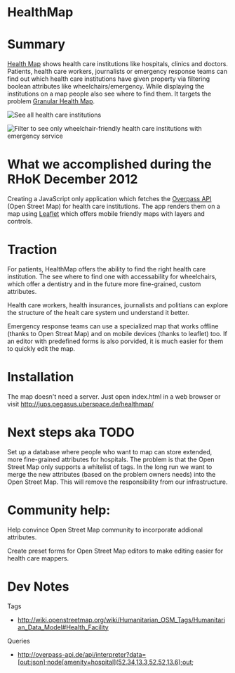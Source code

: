 HealthMap
=========

# Summary 

[Health Map](http://jups.pegasus.uberspace.de/healthmap/) shows health care institutions like hospitals, clinics and doctors. Patients, health care workers, journalists or emergency response teams can find out which health care institutions have given property via filtering boolean attributes like wheelchairs/emergency. While displaying the institutions on a map people also see where to find them. It targets the problem [Granular Health Map](http://www.rhok.org/problems/granular-health-map).

![See all health care institutions](http://jups.pegasus.uberspace.de/dropbox/all-health-care.jpg)

![Filter to see only wheelchair-friendly health care institutions with emergency service](http://jups.pegasus.uberspace.de/dropbox/wheelchair-emergency.jpg)

# What we accomplished during the RHoK December 2012

Creating a JavaScript only application which fetches the [Overpass API](http://overpass-api.de/) (Open Street Map) for health care institutions. The app renders them on a map using [Leaflet](http://leafletjs.com/) which offers mobile friendly maps with layers and controls.

# Traction

For patients,  HealthMap offers the ability to find the right health care institution. The see where to find one with accessability for wheelchairs, which offer a dentistry and in the future more fine-grained, custom attributes.

Health care workers, health insurances, journalists and politians can explore the structure of the healt care system und understand it better.

Emergency response teams can use a specialized map that works offline (thanks to Open Streat Map) and on mobile devices (thanks to leaflet) too. If an editor with predefined forms is also porvided, it is much easier for them to quickly edit the map.

# Installation

The map doesn't need a server. Just open index.html in a web browser or visit http://jups.pegasus.uberspace.de/healthmap/

# Next steps aka TODO

Set up a database where people who want to map can store extended, more fine-grained attributes for hospitals. The problem is that the Open Street Map only supports a whitelist of tags. In the long run we want to merge the new attributes (based on the problem owners needs) into the Open Street Map. This will remove the responsibility from our infrastructure.

# Community help: 

Help convince Open Street Map community to incorporate addional attributes.

Create preset forms for Open Street Map editors to make editing easier for health care mappers.


# Dev Notes

Tags

* http://wiki.openstreetmap.org/wiki/Humanitarian_OSM_Tags/Humanitarian_Data_Model#Health_Facility

Queries

* http://overpass-api.de/api/interpreter?data=[out:json];node[amenity=hospital](52.34,13.3,52.52,13.6);out;

